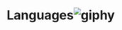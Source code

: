 # Languages![giphy](https://user-images.githubusercontent.com/109246773/195847028-5bfd94d2-def1-48ac-b4cd-00078cc8baf4.gif)
